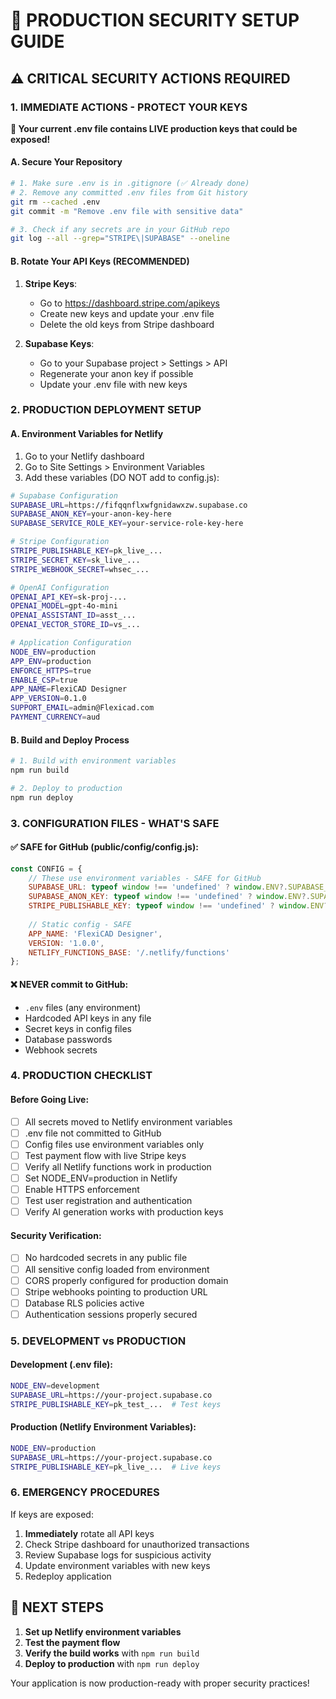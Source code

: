 # 🔐 PRODUCTION SECURITY SETUP GUIDE

## ⚠️ CRITICAL SECURITY ACTIONS REQUIRED

### 1. IMMEDIATE ACTIONS - PROTECT YOUR KEYS

**🚨 Your current .env file contains LIVE production keys that could be exposed!**

#### A. Secure Your Repository
```bash
# 1. Make sure .env is in .gitignore (✅ Already done)
# 2. Remove any committed .env files from Git history
git rm --cached .env
git commit -m "Remove .env file with sensitive data"

# 3. Check if any secrets are in your GitHub repo
git log --all --grep="STRIPE\|SUPABASE" --oneline
```

#### B. Rotate Your API Keys (RECOMMENDED)
1. **Stripe Keys**: 
   - Go to https://dashboard.stripe.com/apikeys
   - Create new keys and update your .env file
   - Delete the old keys from Stripe dashboard

2. **Supabase Keys**: 
   - Go to your Supabase project > Settings > API
   - Regenerate your anon key if possible
   - Update your .env file with new keys

### 2. PRODUCTION DEPLOYMENT SETUP

#### A. Environment Variables for Netlify
1. Go to your Netlify dashboard
2. Go to Site Settings > Environment Variables
3. Add these variables (DO NOT add to config.js):

```bash
# Supabase Configuration
SUPABASE_URL=https://fifqqnflxwfgnidawxzw.supabase.co
SUPABASE_ANON_KEY=your-anon-key-here
SUPABASE_SERVICE_ROLE_KEY=your-service-role-key-here

# Stripe Configuration  
STRIPE_PUBLISHABLE_KEY=pk_live_...
STRIPE_SECRET_KEY=sk_live_...
STRIPE_WEBHOOK_SECRET=whsec_...

# OpenAI Configuration
OPENAI_API_KEY=sk-proj-...
OPENAI_MODEL=gpt-4o-mini
OPENAI_ASSISTANT_ID=asst_...
OPENAI_VECTOR_STORE_ID=vs_...

# Application Configuration
NODE_ENV=production
APP_ENV=production
ENFORCE_HTTPS=true
ENABLE_CSP=true
APP_NAME=FlexiCAD Designer
APP_VERSION=0.1.0
SUPPORT_EMAIL=admin@Flexicad.com
PAYMENT_CURRENCY=aud
```

#### B. Build and Deploy Process
```bash
# 1. Build with environment variables
npm run build

# 2. Deploy to production
npm run deploy
```

### 3. CONFIGURATION FILES - WHAT'S SAFE

#### ✅ SAFE for GitHub (public/config/config.js):
```javascript
const CONFIG = {
    // These use environment variables - SAFE for GitHub
    SUPABASE_URL: typeof window !== 'undefined' ? window.ENV?.SUPABASE_URL : '',
    SUPABASE_ANON_KEY: typeof window !== 'undefined' ? window.ENV?.SUPABASE_ANON_KEY : '',
    STRIPE_PUBLISHABLE_KEY: typeof window !== 'undefined' ? window.ENV?.STRIPE_PUBLISHABLE_KEY : '',
    
    // Static config - SAFE
    APP_NAME: 'FlexiCAD Designer',
    VERSION: '1.0.0',
    NETLIFY_FUNCTIONS_BASE: '/.netlify/functions'
};
```

#### ❌ NEVER commit to GitHub:
- `.env` files (any environment)
- Hardcoded API keys in any file
- Secret keys in config files
- Database passwords
- Webhook secrets

### 4. PRODUCTION CHECKLIST

#### Before Going Live:
- [ ] All secrets moved to Netlify environment variables
- [ ] .env file not committed to GitHub
- [ ] Config files use environment variables only
- [ ] Test payment flow with live Stripe keys
- [ ] Verify all Netlify functions work in production
- [ ] Set NODE_ENV=production in Netlify
- [ ] Enable HTTPS enforcement
- [ ] Test user registration and authentication
- [ ] Verify AI generation works with production keys

#### Security Verification:
- [ ] No hardcoded secrets in any public file
- [ ] All sensitive config loaded from environment
- [ ] CORS properly configured for production domain
- [ ] Stripe webhooks pointing to production URL
- [ ] Database RLS policies active
- [ ] Authentication sessions properly secured

### 5. DEVELOPMENT vs PRODUCTION

#### Development (.env file):
```bash
NODE_ENV=development
SUPABASE_URL=https://your-project.supabase.co
STRIPE_PUBLISHABLE_KEY=pk_test_...  # Test keys
```

#### Production (Netlify Environment Variables):
```bash
NODE_ENV=production
SUPABASE_URL=https://your-project.supabase.co  
STRIPE_PUBLISHABLE_KEY=pk_live_...  # Live keys
```

### 6. EMERGENCY PROCEDURES

If keys are exposed:
1. **Immediately** rotate all API keys
2. Check Stripe dashboard for unauthorized transactions
3. Review Supabase logs for suspicious activity
4. Update environment variables with new keys
5. Redeploy application

## 🎯 NEXT STEPS

1. **Set up Netlify environment variables**
2. **Test the payment flow** 
3. **Verify the build works** with `npm run build`
4. **Deploy to production** with `npm run deploy`

Your application is now production-ready with proper security practices!